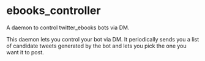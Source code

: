 # ebooks_controller
A daemon to control twitter_ebooks bots via DM.

This daemon lets you control your bot via DM. It periodically sends you a list of candidate tweets generated
by the bot and lets you pick the one you want it to post.
